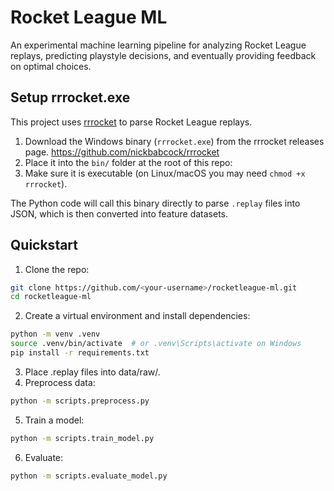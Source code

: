 # Rocket League ML

An experimental machine learning pipeline for analyzing Rocket League replays, predicting playstyle decisions, and eventually providing feedback on optimal choices.

## Setup rrrocket.exe

This project uses [rrrocket](https://github.com/SaltieRL/rrrocket) to parse Rocket League replays.

1. Download the Windows binary (`rrrocket.exe`) from the rrrocket releases page.
   https://github.com/nickbabcock/rrrocket
2. Place it into the `bin/` folder at the root of this repo:
3. Make sure it is executable (on Linux/macOS you may need `chmod +x rrrocket`).

The Python code will call this binary directly to parse `.replay` files into JSON, which is then converted into feature datasets.

## Quickstart

1. Clone the repo:

```bash
git clone https://github.com/<your-username>/rocketleague-ml.git
cd rocketleague-ml
```

2. Create a virtual environment and install dependencies:

```bash
python -m venv .venv
source .venv/bin/activate  # or .venv\Scripts\activate on Windows
pip install -r requirements.txt
```

3. Place .replay files into data/raw/.
4. Preprocess data:

```bash
python -m scripts.preprocess.py
```

5. Train a model:

```bash
python -m scripts.train_model.py
```

6. Evaluate:

```bash
python -m scripts.evaluate_model.py
```
